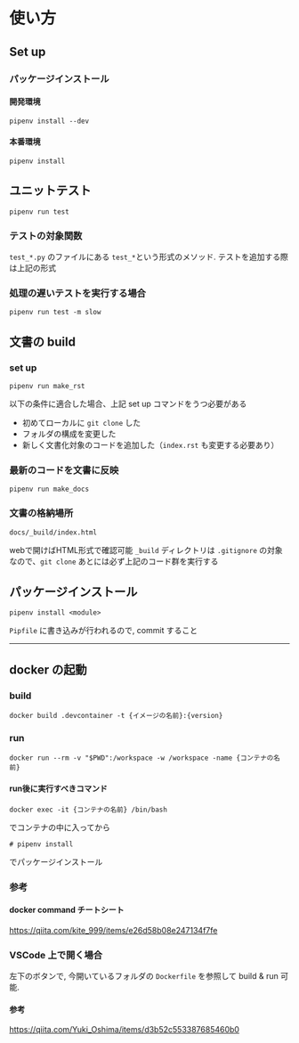 # 使い方
## Set up
### パッケージインストール
#### 開発環境
```
pipenv install --dev
```

#### 本番環境
```
pipenv install
```

## ユニットテスト
```
pipenv run test
```

### テストの対象関数
`test_*.py` のファイルにある `test_*`という形式のメソッド.
テストを追加する際は上記の形式

### 処理の遅いテストを実行する場合
```
pipenv run test -m slow
```

## 文書の build
### set up
```
pipenv run make_rst
```

以下の条件に適合した場合、上記 set up コマンドをうつ必要がある

- 初めてローカルに `git clone` した
- フォルダの構成を変更した
- 新しく文書化対象のコードを追加した（`index.rst` も変更する必要あり）

### 最新のコードを文書に反映
```
pipenv run make_docs
```

### 文書の格納場所
```
docs/_build/index.html
```

webで開けばHTML形式で確認可能
`_build` ディレクトリは `.gitignore` の対象なので、`git clone` あとには必ず上記のコード群を実行する

## パッケージインストール
```
pipenv install <module>
```

`Pipfile` に書き込みが行われるので, commit すること

---

## docker の起動
### build
```
docker build .devcontainer -t {イメージの名前}:{version}
```

### run
```
docker run --rm -v "$PWD":/workspace -w /workspace -name {コンテナの名前}
```

#### run後に実行すべきコマンド
```
docker exec -it {コンテナの名前} /bin/bash
```

でコンテナの中に入ってから

```
# pipenv install
```

でパッケージインストール

### 参考
#### docker command チートシート
https://qiita.com/kite_999/items/e26d58b08e247134f7fe

### VSCode 上で開く場合
左下のボタンで, 今開いているフォルダの `Dockerfile` を参照して build & run 可能.

#### 参考
https://qiita.com/Yuki_Oshima/items/d3b52c553387685460b0
